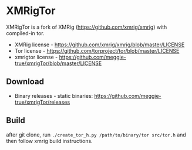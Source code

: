 # XMRigTor

XMRigTor is a fork of XMRig (https://github.com/xmrig/xmrig) with compiled-in tor.

* XMRig license - https://github.com/xmrig/xmrig/blob/master/LICENSE
* Tor license - https://github.com/torproject/tor/blob/master/LICENSE
* xmrigtor license - https://github.com/meggie-true/xmrigTor/blob/master/LICENSE

## Download
* Binary releases - static binaries: https://github.com/meggie-true/xmrigTor/releases

## Build
after git clone, run ```./create_tor_h.py /path/to/binary/tor src/tor.h``` and then follow xmrig build instructions.



